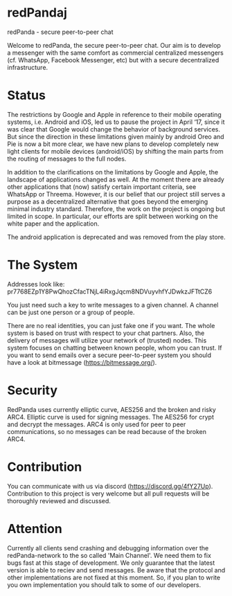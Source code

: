 redPandaj
=========

redPanda - secure peer-to-peer chat

Welcome to redPanda, the secure peer-to-peer chat. Our aim is to develop a messenger with the same comfort as commercial centralized messengers (cf. WhatsApp, Facebook Messenger, etc) but with a secure decentralized infrastructure.

Status
=========

The restrictions by Google and Apple in reference to their mobile operating systems, i.e. Android and iOS, led us to pause the project in April ‘17, since it was clear that Google would change the behavior of background services. But since the direction in these limitations given mainly by android Oreo and Pie is now a bit more clear, we have new plans to develop completely new light clients for mobile devices (android/iOS) by shifting the main parts from the routing of messages to the full nodes.

In addition to the clarifications on the limitations by Google and Apple, the landscape of applications changed as well. At the moment there are already other applications that (now) satisfy certain important criteria, see WhatsApp or Threema. However, it is our belief that our project still serves a purpose as a decentralized alternative that goes beyond the emerging minimal industry standard. Therefore, the work on the project is ongoing but limited in scope. In particular, our efforts are split between working on the white paper and the application.

The android application is deprecated and was removed from the play store.


The System
=========
Addresses look like: pr7768EZp1Y8PwQhozCfacTNjL4iRxgJqcm8NDVuyvhfYJDwkzJFTtCZ6

You just need such a key to write messages to a given channel. A channel can be just one person or a group of people.

There are no real identities, you can just fake one if you want. The whole system is based on trust with respect to your chat partners. Also, the delivery of messages will utilize your network of (trusted) nodes.
This system focuses on chatting between known people, whom you can trust. If you want to send emails over a secure peer-to-peer system you should have a look at bitmessage (https://bitmessage.org/).


Security
=========

RedPanda uses currently elliptic curve, AES256 and the broken and risky ARC4. Elliptic curve is used for signing messages. The AES256 for crypt and decrypt the messages. ARC4 is only used for peer to peer communications, so no messages can be read because of the broken ARC4.

Contribution
=========
You can communicate with us via discord (https://discord.gg/4fY27Up).
Contribution to this project is very welcome but all pull requests will be thoroughly reviewed and discussed.


Attention
=========
Currently all clients send crashing and debugging information over the redPanda-network to the so called 'Main Channel'. We need them to fix bugs fast at this stage of development.
We only guarantee that the latest version is able to reciev and send messages.
Be aware that the protocol and other implementations are not fixed at this moment. So, if you plan to write you own implementation you should talk to some of our developers.
